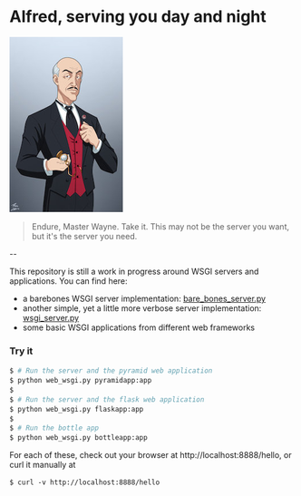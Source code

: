 # Alfred, serving you day and night

![alt text](static/alfred_pennyworth.jpg)

> Endure, Master Wayne. Take it. This may not be the server you want, but it's the server you need.

--

This repository is still a work in progress around WSGI servers and applications. You can find here:
* a barebones WSGI server implementation: [bare_bones_server.py](bare_bones_server.py)
* another simple, yet a little more verbose server implementation: [wsgi_server.py](wsgi_server.py)
* some basic WSGI applications from different web frameworks

### Try it
```bash
$ # Run the server and the pyramid web application
$ python web_wsgi.py pyramidapp:app
$
$ # Run the server and the flask web application
$ python web_wsgi.py flaskapp:app
$
$ # Run the bottle app
$ python web_wsgi.py bottleapp:app
```

For each of these, check out your browser at http://localhost:8888/hello, or curl it manually at
```
$ curl -v http://localhost:8888/hello
```
